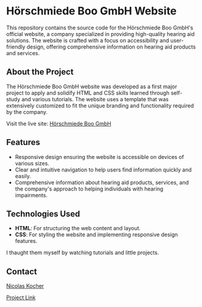 # Hörschmiede Boo GmbH Website

This repository contains the source code for the Hörschmiede Boo GmbH's official website, a company specialized in providing high-quality hearing aid solutions. The website is crafted with a focus on accessibility and user-friendly design, offering comprehensive information on hearing aid products and services.

## About the Project

The Hörschmiede Boo GmbH website was developed as a first major project to apply and solidify HTML and CSS skills learned through self-study and various tutorials. The website uses a template that was extensively customized to fit the unique branding and functionality required by the company.

Visit the live site: [Hörschmiede Boo GmbH](https://www.hoerschmiede-boo.ch/)

## Features

- Responsive design ensuring the website is accessible on devices of various sizes.
- Clear and intuitive navigation to help users find information quickly and easily.
- Comprehensive information about hearing aid products, services, and the company's approach to helping individuals with hearing impairments.

## Technologies Used

- **HTML**: For structuring the web content and layout.
- **CSS**: For styling the website and implementing responsive design features.

I thaught them myself by watching tutorials and little projects.

## Contact

[Nicolas Kocher](https://www.linkedin.com/in/nicolaskocher/)

[Project Link](https://github.com/NicolasKocher/Simple-Lead-Tracker)

